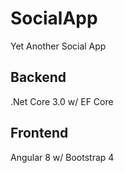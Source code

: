 # SocialApp
Yet Another Social App
## Backend
.Net Core 3.0 w/ EF Core
## Frontend
Angular 8 w/ Bootstrap 4

